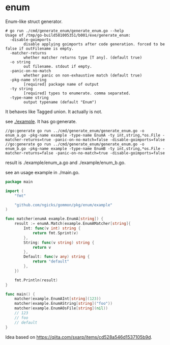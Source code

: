 # enum

Enum-like struct generator.

```
# go run ./cmd/generate_enum/generate_enum.go --help
Usage of /tmp/go-build581005351/b001/exe/generate_enum:
  -disable-goimports
        disable applying goimports after code generation. forced to be false if outFilename is empty.
  -matcher-returns
        whether matcher returns type [T any]. (default true)
  -o string
        out filename. stdout if empty.
  -panic-on-no-match
        whether panic on non-exhaustive match (default true)
  -pkg-name string
        [required] package name of output
  -ty string
        [required] types to enumerate. comma separated.
  -type-name string
        output typename (default "Enum")
```

It behaves like Tagged union. It actually is not.

see [./example](./example/). It has go:generate.

```
//go:generate go run ../cmd/generate_enum/generate_enum.go -o enum_a.go -pkg-name example -type-name EnumA -ty int,string,*os.File -matcher-returns=true -panic-on-no-match=false -disable-goimports=false
//go:generate go run ../cmd/generate_enum/generate_enum.go -o enum_b.go -pkg-name example -type-name EnumB -ty int,string,*os.File -matcher-returns=false -panic-on-no-match=true -disable-goimports=false
```

result is ./example/enum_a.go and ./example/enum_b.go.

see an usage example in ./main.go.

```go
package main

import (
	"fmt"

	"github.com/ngicks/gommon/pkg/enum/example"
)

func matcher(enumA example.EnumA[string]) {
	result := enumA.Match(example.EnumAMatcher[string]{
		Int: func(v int) string {
			return fmt.Sprint(v)
		},
		String: func(v string) string {
			return v
		},
		Default: func(v any) string {
			return "default"
		},
	})

	fmt.Println(result)
}

func main() {
	matcher(example.EnumAInt[string](123))
	matcher(example.EnumAString[string]("foo"))
	matcher(example.EnumAOsFile[string](nil))
	// 123
	// foo
	// default
}
```

Idea based on https://qiita.com/sxarp/items/cd528a546d1537105b9d.
